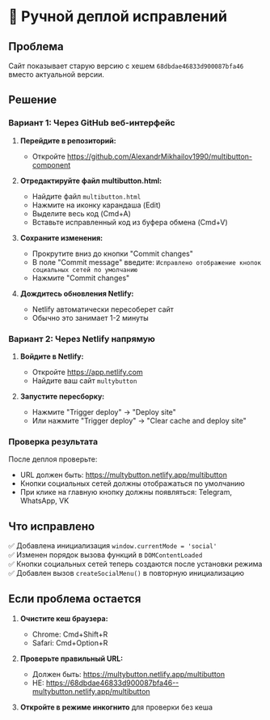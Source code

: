 # 🚀 Ручной деплой исправлений

## Проблема
Сайт показывает старую версию с хешем `68dbdae46833d900087bfa46` вместо актуальной версии.

## Решение

### Вариант 1: Через GitHub веб-интерфейс

1. **Перейдите в репозиторий:**
   - Откройте https://github.com/AlexandrMikhailov1990/multibutton-component

2. **Отредактируйте файл multibutton.html:**
   - Найдите файл `multibutton.html`
   - Нажмите на иконку карандаша (Edit)
   - Выделите весь код (Cmd+A)
   - Вставьте исправленный код из буфера обмена (Cmd+V)

3. **Сохраните изменения:**
   - Прокрутите вниз до кнопки "Commit changes"
   - В поле "Commit message" введите: `Исправлено отображение кнопок социальных сетей по умолчанию`
   - Нажмите "Commit changes"

4. **Дождитесь обновления Netlify:**
   - Netlify автоматически пересоберет сайт
   - Обычно это занимает 1-2 минуты

### Вариант 2: Через Netlify напрямую

1. **Войдите в Netlify:**
   - Откройте https://app.netlify.com
   - Найдите ваш сайт `multybutton`

2. **Запустите пересборку:**
   - Нажмите "Trigger deploy" → "Deploy site"
   - Или нажмите "Trigger deploy" → "Clear cache and deploy site"

### Проверка результата

После деплоя проверьте:
- URL должен быть: https://multybutton.netlify.app/multibutton
- Кнопки социальных сетей должны отображаться по умолчанию
- При клике на главную кнопку должны появляться: Telegram, WhatsApp, VK

## Что исправлено

✅ Добавлена инициализация `window.currentMode = 'social'`  
✅ Изменен порядок вызова функций в `DOMContentLoaded`  
✅ Кнопки социальных сетей теперь создаются после установки режима  
✅ Добавлен вызов `createSocialMenu()` в повторную инициализацию  

## Если проблема остается

1. **Очистите кеш браузера:**
   - Chrome: Cmd+Shift+R
   - Safari: Cmd+Option+R

2. **Проверьте правильный URL:**
   - Должен быть: https://multybutton.netlify.app/multibutton
   - НЕ: https://68dbdae46833d900087bfa46--multybutton.netlify.app/multibutton

3. **Откройте в режиме инкогнито** для проверки без кеша



